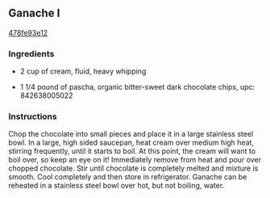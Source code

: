 ## Ganache I

[478fe93e12](http://allrecipes.com/recipe/ganache-i/)

### Ingredients

 - 2 cup of cream, fluid, heavy whipping

 - 1 1/4 pound of pascha, organic bitter-sweet dark chocolate chips, upc: 842638005022

### Instructions

Chop the chocolate into small pieces and place it in a large stainless steel bowl. In a large, high sided saucepan, heat cream over medium high heat, stirring frequently, until it starts to boil. At this point, the cream will want to boil over, so keep an eye on it! Immediately remove from heat and pour over chopped chocolate. Stir until chocolate is completely melted and mixture is smooth. Cool completely and then store in refrigerator. Ganache can be reheated in a stainless steel bowl over hot, but not boiling, water.